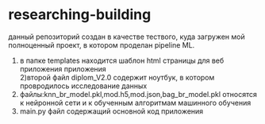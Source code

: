 # researching-building
данный репозиторий создан в качестве тествого,
куда загружен мой  полноценный проект, в котором проделан pipeline ML.
1) в папке templates находится шаблон html страницы для веб приложения приложения<br> 
2)второй файл diplom_V2.0 содержит ноутбук, в котором провродилось исследование данных<br> 
3) файлы:knn_br_model.pkl,mod.h5,mod.json,bag_br_model.pkl относятся к нейронной сети и к обученным алгоритмам машинного обучения<br>
4) main.py файл содержащий основной код приложения<br>
